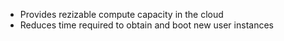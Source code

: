 - Provides rezizable compute capacity in the cloud
- Reduces time required to obtain and boot new user instances